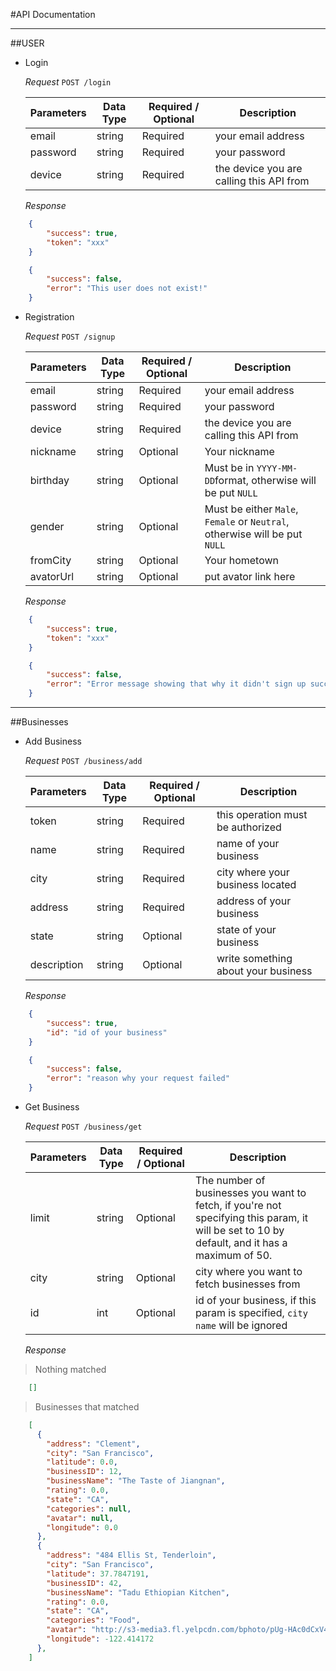 #API Documentation


---

##USER

* Login

    *Request*
    `POST /login`
    
    Parameters   | Data Type     | Required / Optional | Description
    ------------ | ------------- | ------------------- | -----------
    email        | string        | Required            | your email address
    password     | string        | Required            | your password
    device       | string        | Required            | the device you are calling this API from
    
    *Response*
```json
    {
        "success": true,
        "token": "xxx"
    }
```

```json
    {
        "success": false,
        "error": "This user does not exist!"
    }
```

* Registration

    *Request*
    `POST /signup`
    
    Parameters   | Data Type     | Required / Optional | Description
    ------------ | ------------- | ------------------- | -----------
    email        | string        | Required            | your email address
    password     | string        | Required            | your password
    device       | string        | Required            | the device you are calling this API from
    nickname     | string        | Optional            | Your nickname
    birthday     | string        | Optional            | Must be in `YYYY-MM-DD`format, otherwise will be put `NULL`
    gender       | string        | Optional            | Must be either `Male`, `Female` or `Neutral`, otherwise will be put `NULL`
    fromCity     | string        | Optional            | Your hometown
    avatorUrl    | string        | Optional            | put avator link here
    
    *Response*
```json
    {
        "success": true,
        "token": "xxx"
    }
```

```json
    {
        "success": false,
        "error": "Error message showing that why it didn't sign up successfully"
    }
```

---

##Businesses

* Add Business

    *Request*
    `POST /business/add`
    
    Parameters   | Data Type     | Required / Optional | Description
    ------------ | ------------- | ------------------- | -----------
    token        | string        | Required            | this operation must be authorized
    name         | string        | Required            | name of your business
    city         | string        | Required            | city where your business located
    address      | string        | Required            | address of your business
    state        | string        | Optional            | state of your business
    description  | string        | Optional            | write something about your business
    
    *Response*
```json
    {
        "success": true,
        "id": "id of your business"
    }
```

```json
    {
        "success": false,
        "error": "reason why your request failed"
    }
```

* Get Business

    *Request*
    `POST /business/get`
    
    Parameters   | Data Type     | Required / Optional | Description
    ------------ | ------------- | ------------------- | -----------
    limit        | string        | Optional            | The number of businesses you want to fetch, if you're not specifying this param, it will be set to 10 by default, and it has a maximum of 50. 
    city         | string        | Optional            | city where you want to fetch businesses from
    id           | int           | Optional            | id of your business, if this param is specified, `city` `name` will be ignored
    
    *Response*
> Nothing matched
```json
    []
```
> Businesses that matched
```json
    [
      {
        "address": "Clement",
        "city": "San Francisco",
        "latitude": 0.0,
        "businessID": 12,
        "businessName": "The Taste of Jiangnan",
        "rating": 0.0,
        "state": "CA",
        "categories": null,
        "avatar": null,
        "longitude": 0.0
      },
      {
        "address": "484 Ellis St, Tenderloin",
        "city": "San Francisco",
        "latitude": 37.7847191,
        "businessID": 42,
        "businessName": "Tadu Ethiopian Kitchen",
        "rating": 0.0,
        "state": "CA",
        "categories": "Food",
        "avatar": "http://s3-media3.fl.yelpcdn.com/bphoto/pUg-HAc0dCxV4iORG8NJZA/ms.jpg",
        "longitude": -122.414172
      },
    ]
```

